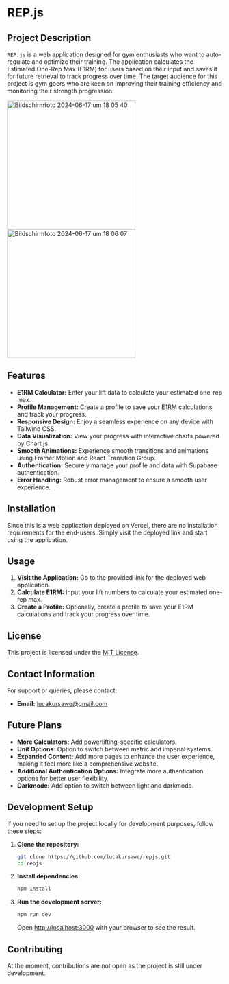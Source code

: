# REP.js

## Project Description

`REP.js` is a web application designed for gym enthusiasts who want to auto-regulate and optimize their training. The application calculates the Estimated One-Rep Max (E1RM) for users based on their input and saves it for future retrieval to track progress over time. The target audience for this project is gym goers who are keen on improving their training efficiency and monitoring their strength progression.

<img width="300" alt="Bildschirmfoto 2024-06-17 um 18 05 40" src="https://github.com/lucakursawe/repjs/assets/30121038/19b5edda-b0c4-416f-83f5-97557af7ac8b">
<img width="300" alt="Bildschirmfoto 2024-06-17 um 18 06 07" src="https://github.com/lucakursawe/repjs/assets/30121038/61a9af72-9d04-4962-a9dd-1bff5234a54a">

## Features

- **E1RM Calculator:** Enter your lift data to calculate your estimated one-rep max.
- **Profile Management:** Create a profile to save your E1RM calculations and track your progress.
- **Responsive Design:** Enjoy a seamless experience on any device with Tailwind CSS.
- **Data Visualization:** View your progress with interactive charts powered by Chart.js.
- **Smooth Animations:** Experience smooth transitions and animations using Framer Motion and React Transition Group.
- **Authentication:** Securely manage your profile and data with Supabase authentication.
- **Error Handling:** Robust error management to ensure a smooth user experience.

## Installation

Since this is a web application deployed on Vercel, there are no installation requirements for the end-users. Simply visit the deployed link and start using the application.

## Usage

1. **Visit the Application:** Go to the provided link for the deployed web application.
2. **Calculate E1RM:** Input your lift numbers to calculate your estimated one-rep max.
3. **Create a Profile:** Optionally, create a profile to save your E1RM calculations and track your progress over time.

## License

This project is licensed under the [MIT License](https://opensource.org/licenses/MIT).

## Contact Information

For support or queries, please contact:

- **Email:** lucakursawe@gmail.com

## Future Plans

- **More Calculators:** Add powerlifting-specific calculators.
- **Unit Options:** Option to switch between metric and imperial systems.
- **Expanded Content:** Add more pages to enhance the user experience, making it feel more like a comprehensive website.
- **Additional Authentication Options:** Integrate more authentication options for better user flexibility.
- **Darkmode:** Add option to switch between light and darkmode.

## Development Setup

If you need to set up the project locally for development purposes, follow these steps:

1. **Clone the repository:**
   ```bash
   git clone https://github.com/lucakursawe/repjs.git
   cd repjs
   ```
2. **Install dependencies:**
   ```bash
   npm install
   ```
3. **Run the development server:**
   ```bash
   npm run dev
   ```
   Open [http://localhost:3000](http://localhost:3000) with your browser to see the result.

## Contributing

At the moment, contributions are not open as the project is still under development.
